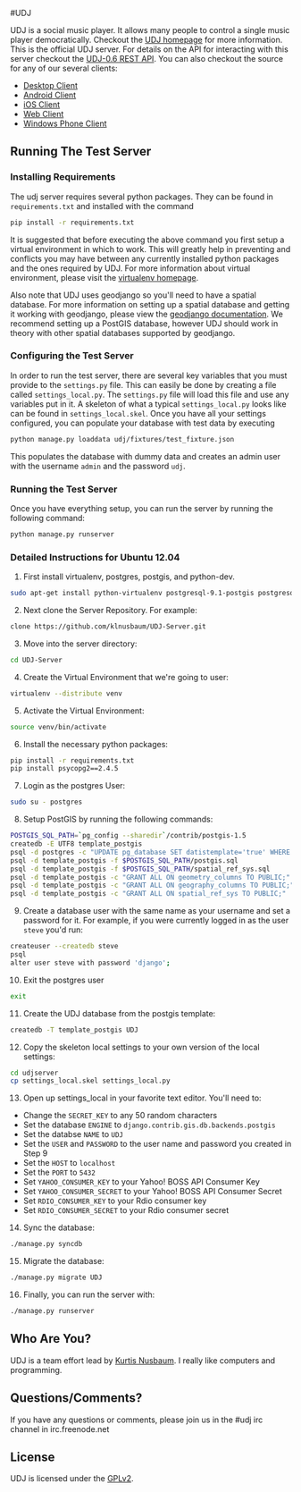 #UDJ

UDJ is a social music player. It allows many people to control
a single music player democratically. Checkout the
[UDJ homepage][home] for more information. This is the official
UDJ server. For details on the API for interacting with this server
checkout the [UDJ-0.6 REST API][api]. You can also checkout the source
for any of our several clients:

*  [Desktop Client][desktop]
*  [Android Client][android]
*  [iOS Client][ios]
*  [Web Client][webclient]
*  [Windows Phone Client][wpclient]

## Running The Test Server

### Installing Requirements
The udj server requires several python packages. They can
be found in `requirements.txt` and installed with the command

```bash
pip install -r requirements.txt
```

It is suggested that before executing the above command you
first setup a virtual environment in which to work. This will
greatly help in preventing and conflicts you may have between
any currently installed python packages and the ones required
by UDJ. For more information about virtual environment,
please visit the [virtualenv homepage][venv].

Also note that UDJ uses geodjango so you'll need to have a spatial
database. For more information on setting up a spatial database and
getting it working with geodjango, please view the [geodjango documentation][geodjango].
We recommend setting up a PostGIS database, however UDJ should work in theory with
other spatial databases supported by geodjango.


### Configuring the Test Server

In order to run the test server, there are several key variables
that you must provide to the `settings.py` file. This can easily be
done by creating a file called `settings_local.py`. The `settings.py`
file will load this file and use any variables put in it. A
skeleton of what a typical `settings_local.py` looks like can be found in
`settings_local.skel`. Once you have all your settings configured,
you can populate your database with test data by executing

```bash
python manage.py loaddata udj/fixtures/test_fixture.json
```

This populates the database with dummy data and creates an
admin user with the username `admin` and the password `udj`.

### Running the Test Server

Once you have everything setup, you can run the server by
running the following command:

```bash
python manage.py runserver
```

### Detailed Instructions for Ubuntu 12.04

1.  First install virtualenv, postgres, postgis, and python-dev.

```bash
sudo apt-get install python-virtualenv postgresql-9.1-postgis postgresql-server-dev-9.1 python-dev
```

2.  Next clone the Server Repository. For example:

```bash
clone https://github.com/klnusbaum/UDJ-Server.git
```

3.  Move into the server directory:

```bash
cd UDJ-Server
```

4.  Create the Virtual Environment that we're going to user:

```bash
virtualenv --distribute venv
```

5.  Activate the Virtual Environment:

```bash
source venv/bin/activate
```

6.  Install the necessary python packages:

```bash
pip install -r requirements.txt
pip install psycopg2==2.4.5
```

7.  Login as the postgres User:

```bash
sudo su - postgres
```

8.  Setup PostGIS by running the following commands:

```bash
POSTGIS_SQL_PATH=`pg_config --sharedir`/contrib/postgis-1.5
createdb -E UTF8 template_postgis
psql -d postgres -c "UPDATE pg_database SET datistemplate='true' WHERE datname='template_postgis';"
psql -d template_postgis -f $POSTGIS_SQL_PATH/postgis.sql
psql -d template_postgis -f $POSTGIS_SQL_PATH/spatial_ref_sys.sql
psql -d template_postgis -c "GRANT ALL ON geometry_columns TO PUBLIC;"
psql -d template_postgis -c "GRANT ALL ON geography_columns TO PUBLIC;"
psql -d template_postgis -c "GRANT ALL ON spatial_ref_sys TO PUBLIC;"
```

9.  Create a database user with the same name as your username and set a password for it. For example, if you were currently logged in as the user `steve` you'd run:

```bash
createuser --createdb steve
psql
alter user steve with password 'django';
```

10.  Exit the postgres user

```bash
exit
```

11.  Create the UDJ database from the postgis template:

```bash
createdb -T template_postgis UDJ
```

12.  Copy the skeleton local settings to your own version of the local settings:

```bash
cd udjserver
cp settings_local.skel settings_local.py
```

13.  Open up settings_local in your favorite text editor. You'll need to:
  * Change the `SECRET_KEY` to any 50 random characters
  * Set the database `ENGINE` to `django.contrib.gis.db.backends.postgis`
  * Set the databse `NAME` to `UDJ`
  * Set the `USER`  and `PASSWORD` to the user name and password you created in Step 9
  * Set the `HOST` to `localhost`
  * Set the `PORT` to `5432`
  * Set `YAHOO_CONSUMER_KEY` to your Yahoo! BOSS API Consumer Key
  * Set `YAHOO_CONSUMER_SECRET` to your Yahoo! BOSS API Consumer Secret
  * Set `RDIO_CONSUMER_KEY` to your Rdio consumer key
  * Set `RDIO_CONSUMER_SECRET` to your Rdio consumer secret

14.  Sync the database:

```bash
./manage.py syncdb
```

15.  Migrate the database:

```bash
./manage.py migrate UDJ
```

16.  Finally, you can run the server with:

```bash
./manage.py runserver
```


## Who Are You?

UDJ is a team effort lead by [Kurtis Nusbaum][kln].
I really like computers and programming.

## Questions/Comments?

If you have any questions or comments, please join us in the 
\#udj irc channel in irc.freenode.net


## License
UDJ is licensed under the [GPLv2][gpl].


[home]:https://www.udjplayer.com
[api]:https://github.com/UDJ/UDJ-Server/wiki/UDJ-REST-API-0.6
[kln]:https://github.com/klnusbaum/
[venv]:http://pypi.python.org/pypi/virtualenv
[gpl]:https://github.com/klnusbaum/UDJ-Server/blob/master/LICENSE
[desktop]:https://github.com/udj/UDJ-Desktop-Client
[android]:https://github.com/udj/UDJ-Android-Client
[ios]:https://github.com/udj/UDJ-iPhone-Client
[webclient]:https://github.com/udj/udj-webclient-dart
[wpclient]:https://github.com/udj/UDJ_Windows_Phone_App
[geodjango]:https://docs.djangoproject.com/en/dev/ref/contrib/gis/
